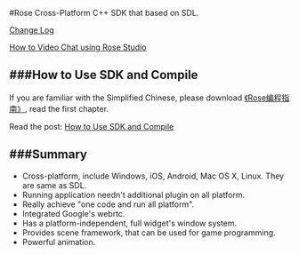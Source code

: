 #Rose
Cross-Platform C++ SDK that based on SDL.

[Change Log](http://www.libsdl.cn/bbs/forum.php?mod=viewthread&tid=56&extra=page%3D1)

[How to Video Chat using Rose Studio](http://www.libsdl.cn/bbs/forum.php?mod=viewthread&tid=101&extra=page%3D1)

###How to Use SDK and Compile
---
If you are familiar with the Simplified Chinese, please download [《Rose编程指南》](http://www.libsdl.cn/download/Rose-Programming-Guide.pdf), read the first chapter. 

Read the post: [How to Use SDK and Compile](http://www.libsdl.cn/bbs/forum.php?mod=viewthread&tid=45&extra=page%3D1)

###Summary
---
* Cross-platform, include Windows, iOS, Android, Mac OS X, Linux. They are same as SDL.
* Running application needn't additional plugin on all platform.
* Really achieve "one code and run all platform".
* Integrated Google's webrtc.
* Has a platform-independent, full widget's window system.
* Provides scene framework, that can be used for game programming.
* Powerful animation.